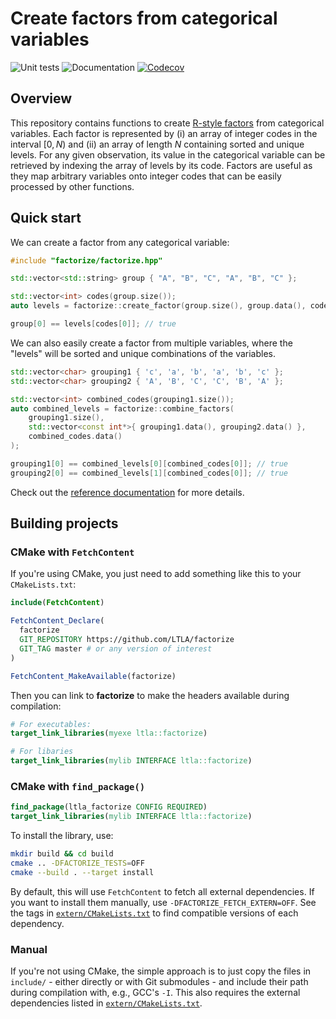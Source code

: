 # Create factors from categorical variables

![Unit tests](https://github.com/LTLA/factorize/actions/workflows/run-tests.yaml/badge.svg)
![Documentation](https://github.com/LTLA/factorize/actions/workflows/doxygenate.yaml/badge.svg)
[![Codecov](https://codecov.io/gh/LTLA/factorize/graph/badge.svg?token=JWV0I4WJX2)](https://codecov.io/gh/LTLA/factorize)

## Overview

This repository contains functions to create [R-style factors](https://r4ds.had.co.nz/factors.html) from categorical variables.
Each factor is represented by (i) an array of integer codes in the interval $[0, N)$ and (ii) an array of length $N$ containing sorted and unique levels.
For any given observation, its value in the categorical variable can be retrieved by indexing the array of levels by its code.
Factors are useful as they map arbitrary variables onto integer codes that can be easily processed by other functions.

## Quick start

We can create a factor from any categorical variable:

```cpp
#include "factorize/factorize.hpp"

std::vector<std::string> group { "A", "B", "C", "A", "B", "C" };

std::vector<int> codes(group.size());
auto levels = factorize::create_factor(group.size(), group.data(), codes.data());

group[0] == levels[codes[0]]; // true
```

We can also easily create a factor from multiple variables, where the "levels" will be sorted and unique combinations of the variables.

```cpp
std::vector<char> grouping1 { 'c', 'a', 'b', 'a', 'b', 'c' };
std::vector<char> grouping2 { 'A', 'B', 'C', 'C', 'B', 'A' };

std::vector<int> combined_codes(grouping1.size()); 
auto combined_levels = factorize::combine_factors(
    grouping1.size(), 
    std::vector<const int*>{ grouping1.data(), grouping2.data() },
    combined_codes.data()
);

grouping1[0] == combined_levels[0][combined_codes[0]]; // true
grouping2[0] == combined_levels[1][combined_codes[0]]; // true
```

Check out the [reference documentation](https://ltla.github.io/factorize) for more details.

## Building projects

### CMake with `FetchContent`

If you're using CMake, you just need to add something like this to your `CMakeLists.txt`:

```cmake
include(FetchContent)

FetchContent_Declare(
  factorize
  GIT_REPOSITORY https://github.com/LTLA/factorize
  GIT_TAG master # or any version of interest
)

FetchContent_MakeAvailable(factorize)
```

Then you can link to **factorize** to make the headers available during compilation:

```cmake
# For executables:
target_link_libraries(myexe ltla::factorize)

# For libaries
target_link_libraries(mylib INTERFACE ltla::factorize)
```

### CMake with `find_package()`

```cmake
find_package(ltla_factorize CONFIG REQUIRED)
target_link_libraries(mylib INTERFACE ltla::factorize)
```

To install the library, use:

```sh
mkdir build && cd build
cmake .. -DFACTORIZE_TESTS=OFF
cmake --build . --target install
```

By default, this will use `FetchContent` to fetch all external dependencies.
If you want to install them manually, use `-DFACTORIZE_FETCH_EXTERN=OFF`.
See the tags in [`extern/CMakeLists.txt`](extern/CMakeLists.txt) to find compatible versions of each dependency.

### Manual

If you're not using CMake, the simple approach is to just copy the files in `include/` - either directly or with Git submodules - and include their path during compilation with, e.g., GCC's `-I`.
This also requires the external dependencies listed in [`extern/CMakeLists.txt`](extern/CMakeLists.txt). 
